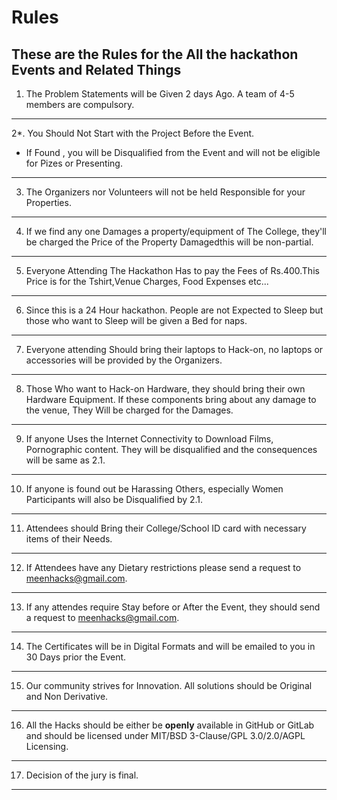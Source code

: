 # Rules
These are the Rules for the All the hackathon Events and Related Things
--------
1. The Problem Statements will be Given 2 days Ago. A team of 4-5 members are compulsory. 
-----
2*. You Should Not Start with the Project Before the Event.
  - If Found , you will be Disqualified from the Event and will not be eligible for Pizes or Presenting.
----
3. The Organizers nor Volunteers will not be held Responsible for your Properties. 
----
4. If we find any one Damages a property/equipment of The College, they'll be charged the Price of the Property Damagedthis will be non-partial.
----
5. Everyone Attending The Hackathon Has to pay the Fees of Rs.400.This Price is for the Tshirt,Venue Charges, Food Expenses etc...
----
6. Since this is a 24 Hour hackathon. People are not Expected to Sleep but those who want to Sleep will be given a Bed for naps.
----
7. Everyone attending Should bring their laptops to Hack-on, no laptops or accessories will be provided by the Organizers.
----
8. Those Who want to Hack-on Hardware, they should bring their own Hardware Equipment. If these components bring about any damage to the venue, They Will be charged for the Damages.
----
9. If anyone Uses the Internet Connectivity to Download Films, Pornographic content. They will be disqualified and the consequences will be same as 2.1.
----
10. If anyone is found out be Harassing Others, especially Women Participants will also be Disqualified by 2.1.
----
11. Attendees should Bring their College/School ID card with necessary items of their Needs.
----
12. If Attendees have any Dietary restrictions please send a request to meenhacks@gmail.com.
----
13. If any attendes require Stay before or After the Event, they should send a request to meenhacks@gmail.com.
----
14. The Certificates will be in Digital Formats and will be emailed to you in 30 Days prior the Event.
----
15. Our community strives for Innovation. All solutions should be Original and Non Derivative.  
----
16. All the Hacks should be either be **openly** available in GitHub or GitLab and should be licensed under MIT/BSD 3-Clause/GPL 3.0/2.0/AGPL Licensing.
----
17. Decision of the jury is final.
----

